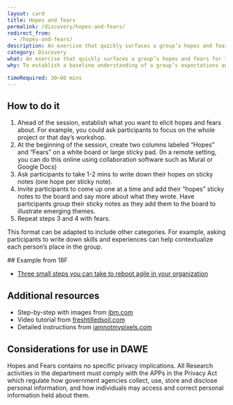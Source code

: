 ```yaml
---
layout: card
title: Hopes and fears
permalink: /discovery/hopes-and-fears/
redirect_from:
  - /hopes-and-fears/
description: An exercise that quickly surfaces a group’s hopes and fears for the future
category: Discovery
what: An exercise that quickly surfaces a group’s hopes and fears for the future
why: To establish a baseline understanding of a group’s expectations and concerns about a project and to give each person an opportunity to voice their perspective

timeRequired: 30–60 mins
---
```


## How to do it

  1. Ahead of the session, establish what you want to elicit hopes and fears about. For example, you could ask participants to focus on the whole project or that day’s workshop.
  2. At the beginning of the session, create two columns labeled “Hopes” and “Fears” on a white board or large sticky pad.
(In a remote setting, you can do this online using collaboration software such as Mural or Google Docs)
  3. Ask participants to take 1-2 mins to write down their hopes on sticky notes (one hope per sticky note).
  4. Invite participants to come up one at a time and add their “hopes” sticky notes to the board and say more about what they wrote. Have participants group their sticky notes as they add them to the board to illustrate emerging themes.
  5. Repeat steps 3 and 4 with fears.

This format can be adapted to include other categories. For example, asking participants to write down skills and experiences can help contextualize each person’s place in the group.

<section class="method--section method--section--18f-example" markdown="1" >
## Example from 18F

- <a href="https://18f.gsa.gov/2016/10/25/three-small-steps-you-can-take-to-reboot-agile-in-your-organization/" class="usa-link">Three small steps you can take to reboot agile in your organization</a>

</section>

<section class="method--section method--section--additional-resources" markdown="1">

## Additional resources

- Step-by-step with images from <a href="https://www.ibm.com/design/thinking/page/toolkit/activity/hopes-and-fears" class="usa-link">ibm.com</a>
- Video tutorial from <a href="https://www.freshtilledsoil.com/design-sprint-shorts-episode-6-hopes-and-fears/" class="usa-link">freshtilledsoil.com</a>
- Detailed instructions from <a href="https://www.iamnotmypixels.com/design-sprints-hopes-and-fears/" class="usa-link">iamnotmypixels.com</a>

</section>

<section class="method--section method--section--government-considerations" markdown="1" >

## Considerations for use in DAWE

Hopes and Fears contains no specific privacy implications. All Research activities in the department must comply with the APPs in the Privacy Act which regulate how government agencies collect, use, store and disclose personal information, and how individuals may access and correct personal information held about them.
</section>
